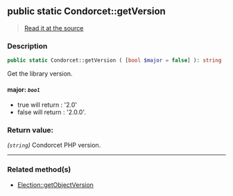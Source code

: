 ## public static Condorcet::getVersion

> [Read it at the source](https://github.com/julien-boudry/Condorcet/blob/master/src/Condorcet.php#L77)

### Description    

```php
public static Condorcet::getVersion ( [bool $major = false] ): string
```

Get the library version.
    

#### **major:** *`bool`*   
* true will return : '2.0'
* false will return : '2.0.0'.    


### Return value:   

*(`string`)* Condorcet PHP version.


---------------------------------------

### Related method(s)      

* [Election::getObjectVersion](/Docs/ApiReferences/Election%20Class/public%20Election--getObjectVersion.md)    
